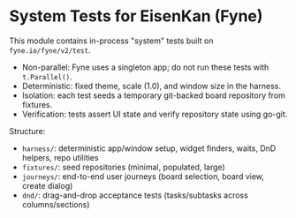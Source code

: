 # System Tests for EisenKan (Fyne)

This module contains in-process "system" tests built on `fyne.io/fyne/v2/test`.

- Non-parallel: Fyne uses a singleton app; do not run these tests with `t.Parallel()`.
- Deterministic: fixed theme, scale (1.0), and window size in the harness.
- Isolation: each test seeds a temporary git-backed board repository from fixtures.
- Verification: tests assert UI state and verify repository state using go-git.

Structure:

- `harness/`: deterministic app/window setup, widget finders, waits, DnD helpers, repo utilities
- `fixtures/`: seed repositories (minimal, populated, large)
- `journeys/`: end-to-end user journeys (board selection, board view, create dialog)
- `dnd/`: drag-and-drop acceptance tests (tasks/subtasks across columns/sections)


